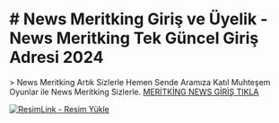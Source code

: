 <h1># News Meritking  Giriş ve Üyelik - News Meritking Tek  Güncel Giriş Adresi 2024</h1>>
News Meritking Artık Sizlerle Hemen Sende Aramıza Katıl
Muhteşem Oyunlar ile News Meritking Sizlerle.
<a  href="https://meritking1600.com/auth/register?l_id=8316&a_id=20393" >MERİTKİNG NEWS GİRİŞ TIKLA</a>

<a href="https://meritking1600.com/auth/register?l_id=8316&a_id=20393" title="ResimLink - Resim Yükle" rel="nofollow"><img src="https://i.hizliresim.com/mt023fa.png" title="ResimLink - Resim Yükle" alt="ResimLink - Resim Yükle" data-canonical-src="https://i.hizliresim.com/mt023fa.png" style="max-width: 100%;"></a>


